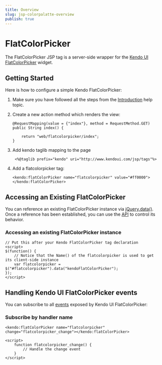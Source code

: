 ```yaml
---
title: Overview
slug: jsp-colorpalatte-overview
publish: true
---
```


# FlatColorPicker

The FlatColorPicker JSP tag is a server-side wrapper for the [Kendo UI FlatColorPicker](/api/web/flatcolorpicker) widget.

## Getting Started

Here is how to configure a simple Kendo FlatColorPicker:

1.  Make sure you have followed all the steps from the [Introduction](/getting-started/using-kendo-with/jsp/introduction) help topic.

2.  Create a new action method which renders the view:

        @RequestMapping(value = {"index"}, method = RequestMethod.GET)
        public String index() {

            return "web/flatcolorpicker/index";
        }

3. Add kendo taglib mapping to the page

        <%@taglib prefix="kendo" uri="http://www.kendoui.com/jsp/tags"%>

4.  Add a flatcolorpicker tag:

        <kendo:flatColorPicker name="flatcolorpicker" value="#ff0000">
        </kendo:flatColorPicker>

## Accessing an Existing FlatColorPicker

You can reference an existing FlatColorPicker instance via [jQuery.data()](http://api.jquery.com/jQuery.data/).
Once a reference has been established, you can use the [API](/api/web/flatcolorpicker#methods) to control its behavior.

### Accessing an existing FlatColorPicker instance

    // Put this after your Kendo FlatColorPicker tag declaration
    <script>
    $(function() {
        // Notice that the Name() of the flatcolorpicker is used to get its client-side instance
        var flatcolorpicker = $("#flatcolorpicker").data("kendoFlatColorPicker");
    });
    </script>

## Handling Kendo UI FlatColorPicker events

You can subscribe to all [events](/api/web/flatcolorpicker#events) exposed by Kendo UI FlatColorPicker:

### Subscribe by handler name

    <kendo:flatColorPicker name="flatcolorpicker" change="flatcolorpicker_change"></kendo:flatColorPicker>

    <script>
        function flatcolorpicker_change() {
            // Handle the change event
        }
    </script>
